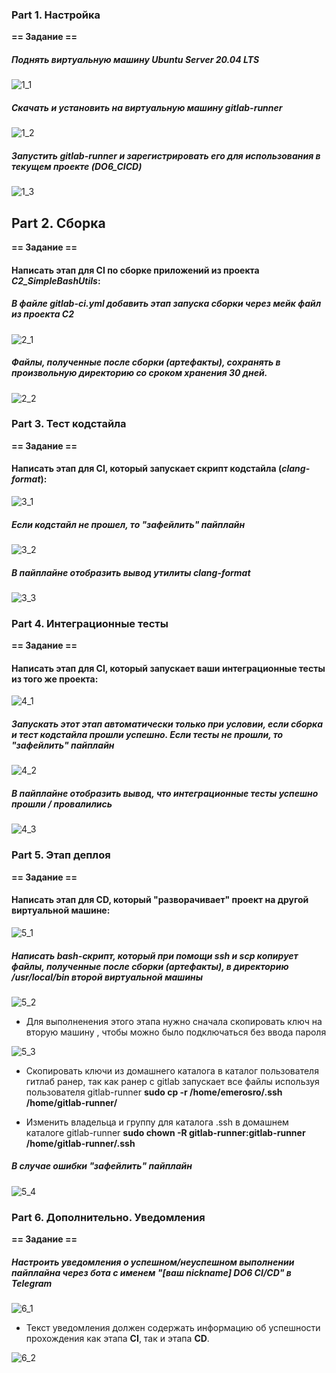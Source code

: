 ### Part 1. Настройка 

**== Задание ==**

##### Поднять виртуальную машину *Ubuntu Server 20.04 LTS*

![1_1](./images/1.1.png)

##### Скачать и установить на виртуальную машину **gitlab-runner**

![1_2](./images/1.2.png)

##### Запустить **gitlab-runner** и зарегистрировать его для использования в текущем проекте (*DO6_CICD*)

![1_3](./images/1.3.png)

## Part 2. Сборка

**== Задание ==**

#### Написать этап для **CI** по сборке приложений из проекта *C2_SimpleBashUtils*:
##### В файле _gitlab-ci.yml_ добавить этап запуска сборки через мейк файл из проекта _C2_

![2_1](./images/2.1.png)

##### Файлы, полученные после сборки (артефакты), сохранять в произвольную директорию со сроком хранения 30 дней.

![2_2](./images/2.2.png)

### Part 3. Тест кодстайла

**== Задание ==**

#### Написать этап для **CI**, который запускает скрипт кодстайла (*clang-format*):

![3_1](./images/3.1.png)

##### Если кодстайл не прошел, то "зафейлить" пайплайн

![3_2](./images/3.2.png)

##### В пайплайне отобразить вывод утилиты *clang-format*

![3_3](./images/3.3.png)

### Part 4. Интеграционные тесты


**== Задание ==**

#### Написать этап для **CI**, который запускает ваши интеграционные тесты из того же проекта:

![4_1](./images/4.1.png)

##### Запускать этот этап автоматически только при условии, если сборка и тест кодстайла прошли успешно. Если тесты не прошли, то "зафейлить" пайплайн

![4_2](./images/4.2.png)

##### В пайплайне отобразить вывод, что интеграционные тесты успешно прошли / провалились

![4_3](./images/4.3.png)

### Part 5. Этап деплоя

**== Задание ==**

#### Написать этап для **CD**, который "разворачивает" проект на другой виртуальной машине:

![5_1](./images/5.1.png)

##### Написать bash-скрипт, который при помощи **ssh** и **scp** копирует файлы, полученные после сборки (артефакты), в директорию */usr/local/bin* второй виртуальной машины

![5_2](./images/5.2.png)

- Для выполненения этого этапа нужно сначала скопировать ключ на вторую машину , чтобы можно было подключаться без ввода пароля

![5_3](./images/5_3.png)

- Cкопировать ключи из домашнего каталога в каталог пользователя гитлаб ранер, так как ранер с gitlab запускает все файлы используя пользователя gitlab-runner **sudo cp -r /home/emerosro/.ssh /home/gitlab-runner/**

- Изменить владельца и группу для каталога .ssh в домашнем каталоге gitlab-runner **sudo chown -R gitlab-runner:gitlab-runner /home/gitlab-runner/.ssh**


##### В случае ошибки "зафейлить" пайплайн

![5_4](./images/5.4.png)


### Part 6. Дополнительно. Уведомления

**== Задание ==**

##### Настроить уведомления о успешном/неуспешном выполнении пайплайна через бота с именем "[ваш nickname] DO6 CI/CD" в *Telegram*

![6_1](./images/6.1.png)

- Текст уведомления должен содержать информацию об успешности прохождения как этапа **CI**, так и этапа **CD**.

![6_2](./images/6.2.png)
